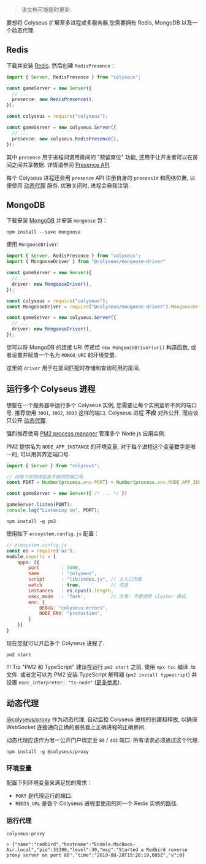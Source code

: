 > 该文档可能随时更新.

要想将 Colyseus 扩展至多进程或多服务器,您需要拥有 Redis, MongoDB 以及一个动态代理.

## Redis

下载并安装 [Redis](https://redis.io/topics/quickstart). 然后创建 `RedisPresence`：

```typescript fct_label="TypeScript"
import { Server, RedisPresence } from "colyseus";

const gameServer = new Server({
  // ...
  presence: new RedisPresence(),
});
```

```typescript fct_label="JavaScript"
const colyseus = require("colyseus");

const gameServer = new colyseus.Server({
  // ...
  presence: new colyseus.RedisPresence(),
});
```

其中 `presence` 用于进程间调用房间的 "预留席位" 功能, 还用于让开发者可以在房间之间共享数据. 详情请参阅 [Presence API](/server/presence/#api).

每个 Colyseus 进程还会用 `presence` API 注册自身的 `processId` 和网络位置, 以便使用 [动态代理](#dynamic-proxy) 服务. 优雅关闭时, 进程会自我注销.

## MongoDB

下载安装 [MongoDB](https://docs.mongodb.com/manual/administration/install-community/) 并安装 `mongoose` 包：

```
npm install --save mongoose
```

使用 `MongooseDriver`:

```typescript fct_label="TypeScript"
import { Server, RedisPresence } from "colyseus";
import { MongooseDriver } from "@colyseus/mongoose-driver"

const gameServer = new Server({
  // ...
  driver: new MongooseDriver(),
});
```

```typescript fct_label="JavaScript"
const colyseus = require("colyseus");
const MongooseDriver = require("@colyseus/mongoose-driver").MongooseDriver;

const gameServer = new colyseus.Server({
  // ...
  driver: new MongooseDriver(),
});
```


您可以将 MongoDB 的连接 URI 传递给 `new MongooseDriver(uri)` 构造函数, 或者设置并赋值一个名为 `MONGO_URI` 的环境变量.

这里的 `driver` 用于在房间匹配时存储和查询可用的房间.

## 运行多个 Colyseus 进程

想要在一个服务器中运行多个 Colyseus 实例, 您需要让每个实例监听不同的端口号. 推荐使用 `3001`, `3002`, `3003` 这样的端口. Colyseus 进程 **不应** 对外公开, 而应该只公开 [动态代理](#dynamic-proxy).

强烈推荐使用 [PM2 process manager](http://pm2.keymetrics.io/) 管理多个 Node.js 应用实例.

PM2 提供名为 `NODE_APP_INSTANCE` 的环境变量, 对于每个进程这个变量数字是唯一的, 可以用其界定端口号.

```typescript
import { Server } from "colyseus";

// 给每个实例绑定各不相同的端口号.
const PORT = Number(process.env.PORT) + Number(process.env.NODE_APP_INSTANCE);

const gameServer = new Server({ /* ... */ })

gameServer.listen(PORT);
console.log("Listening on", PORT);
```

```
npm install -g pm2
```

使用如下 `ecosystem.config.js` 配置：

```javascript
// ecosystem.config.js
const os = require('os');
module.exports = {
    apps: [{
        port        : 3000,
        name        : "colyseus",
        script      : "lib/index.js", // 主入口页面
        watch       : true,           // 可选
        instances   : os.cpus().length,
        exec_mode   : 'fork',         // 注意: 不要使用 cluster 模式.
        env: {
            DEBUG: "colyseus:errors",
            NODE_ENV: "production",
        }
    }]
}
```

现在您就可以开启多个 Colyseus 进程了.

```
pm2 start
```

!!! Tip "PM2 和 TypeScript"
    建议在运行 `pm2 start` 之前, 使用 `npx tsc` 编译 .ts 文件. 或者您可以为 PM2 安装 TypeScript 解释器 (`pm2 install typescript`) 并设置 `exec_interpreter: "ts-node"` ([更多参考](http://pm2.keymetrics.io/docs/tutorials/using-transpilers-with-pm2)).


## 动态代理

[@colyseus/proxy](https://github.com/colyseus/proxy) 作为动态代理, 自动监控 Colyseus 进程的创建和释放, 以确保 WebSocket 连接通向正确的服务器上正确进程的正确房间.

动态代理应该作为唯一公开门户绑定至 `80` / `443` 端口. 所有请求必须通过这个代理.

```
npm install -g @colyseus/proxy
```

### 环境变量

配置下列环境变量来满足您的需求：

- `PORT` 是代理运行的端口.
- `REDIS_URL` 是各个 Colyseus 进程里使用的同一个 Redis 实例的路径.

### 运行代理

```
colyseus-proxy

> {"name":"redbird","hostname":"Endels-MacBook-Air.local","pid":33390,"level":30,"msg":"Started a Redbird reverse proxy server on port 80","time":"2019-08-20T15:26:19.605Z","v":0}
```

